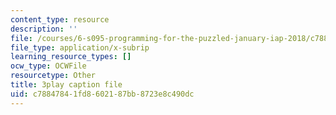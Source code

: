 ```yaml
---
content_type: resource
description: ''
file: /courses/6-s095-programming-for-the-puzzled-january-iap-2018/c78847841fd8602187bb8723e8c490dc_zDHhHPZm2rc.srt
file_type: application/x-subrip
learning_resource_types: []
ocw_type: OCWFile
resourcetype: Other
title: 3play caption file
uid: c7884784-1fd8-6021-87bb-8723e8c490dc
---
```

